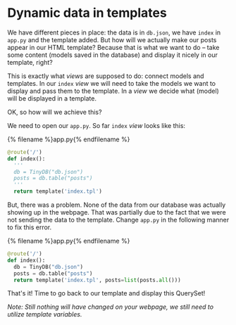 # Dynamic data in templates

We have different pieces in place: the data is in `db.json`, we have `index` in `app.py` and the template added. But how will we actually make our posts appear in our HTML template? Because that is what we want to do – take some content (models saved in the database) and display it nicely in our template, right?

This is exactly what *views* are supposed to do: connect models and templates. In our `index` *view* we will need to take the models we want to display and pass them to the template. In a *view* we decide what (model) will be displayed in a template.

OK, so how will we achieve this?

We need to open our `app.py`. So far `index` *view* looks like this:

{% filename %}app.py{% endfilename %}
```python
@route('/')
def index():
  '''
  db = TinyDB("db.json")
  posts = db.table("posts")
  '''
  return template('index.tpl')
```
But, there was a problem.  None of the data from our database was actually showing up in the webpage.  That was partially due to the fact that we were not sending the data to the template.  Change `app.py` in the following manner to fix this error.

{% filename %}app.py{% endfilename %}
```python
@route('/')
def index():
  db = TinyDB("db.json")
  posts = db.table("posts")
  return template('index.tpl', posts=list(posts.all()))
```


That's it! Time to go back to our template and display this QuerySet!

*Note: Still nothing will have changed on your webpage, we still need to utilize template variables.*
